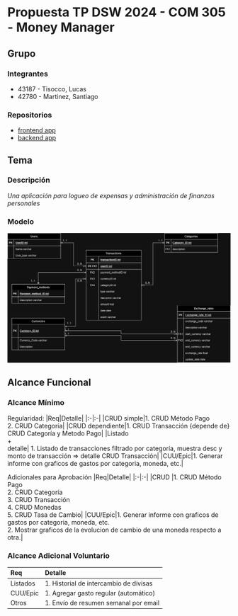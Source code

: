 # Propuesta TP DSW 2024 - COM 305 - Money Manager

## Grupo

### Integrantes

- 43187 - Tisocco, Lucas
- 42780 - Martinez, Santiago

### Repositorios

- [frontend app](https://github.com/santi-m123/MoneyManager-Frontend.git)
- [backend app](https://github.com/lucastisocco/MoneyManager-Backend.git)

## Tema

### Descripción

_Una aplicación para logueo de expensas y administración de finanzas personales_

### Modelo

![imagen del modelo](https://github.com/lucastisocco/tp/blob/main/TP_DSW_Tisocco_Martinez.jpg)

## Alcance Funcional

### Alcance Mínimo

Regularidad:
|Req|Detalle|
|:-|:-|
|CRUD simple|1. CRUD Método Pago<br>2. CRUD Categoría|
|CRUD dependiente|1. CRUD Transacción {depende de} CRUD Categoría y Metodo Pago|
|Listado<br>+<br>detalle| 1. Listado de transacciones filtrado por categoría, muestra desc y monto de transacción => detalle CRUD Transacción|
|CUU/Epic|1. Generar informe con graficos de gastos por categoria, moneda, etc.|


Adicionales para Aprobación
|Req|Detalle|
|:-|:-|
|CRUD |1. CRUD Método Pago<br>2. CRUD Categoría<br>3. CRUD Transacción<br>4. CRUD Monedas<br>5. CRUD Tasa de Cambio|
|CUU/Epic|1. Generar informe con graficos de gastos por categoria, moneda, etc.<br>2. Mostrar graficos de la evolucion de cambio de una moneda respecto a otra.|


### Alcance Adicional Voluntario

| Req      | Detalle                                |
| :------- | :------------------------------------- |
| Listados | 1. Historial de intercambio de divisas |
| CUU/Epic | 1. Agregar gasto regular (automático)  |
| Otros    | 1. Envío de resumen semanal por email  |
